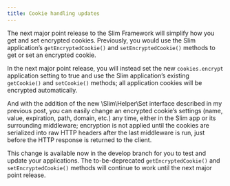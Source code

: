 ```yaml
---
title: Cookie handling updates
---
```


The next major point release to the Slim Framework will simplify how you get and set encrypted cookies. Previously, you would use the Slim application’s `getEncryptedCookie()` and `setEncryptedCookie()` methods to get or set an encrypted cookie.

In the next major point release, you will instead set the new `cookies.encrypt` application setting to true and use the Slim application’s existing `getCookie()` and `setCookie()` methods; all application cookies will be encrypted automatically.

And with the addition of the new \Slim\Helper\Set interface described in my previous post, you can easily change an encrypted cookie’s settings (name, value, expiration, path, domain, etc.) any time, either in the Slim app or its surrounding middleware; encryption is not applied until the cookies are serialized into raw HTTP headers after the last middleware is run, just before the HTTP response is returned to the client.

This change is available now in the develop branch for you to test and update your applications. The to-be-deprecated `getEncryptedCookie()` and `setEncryptedCookie()` methods will continue to work until the next major point release.
